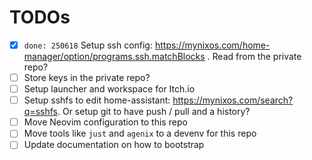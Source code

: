 # TODOs

- [x] `done: 250618` Setup ssh config: https://mynixos.com/home-manager/option/programs.ssh.matchBlocks . Read from the private repo?
- [ ] Store keys in the private repo?
- [ ] Setup launcher and workspace for Itch.io
- [ ] Setup sshfs to edit home-assistant: https://mynixos.com/search?q=sshfs. Or setup git to have push / pull and a history?
- [ ] Move Neovim configuration to this repo
- [ ] Move tools like `just` and `agenix` to a devenv for this repo
- [ ] Update documentation on how to bootstrap
